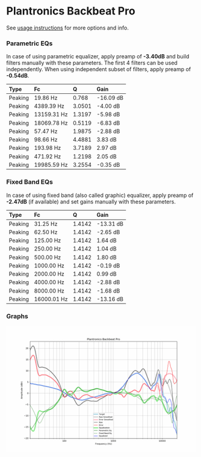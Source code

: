 # Plantronics Backbeat Pro
See [usage instructions](https://github.com/jaakkopasanen/AutoEq#usage) for more options and info.

### Parametric EQs
In case of using parametric equalizer, apply preamp of **-3.40dB** and build filters manually
with these parameters. The first 4 filters can be used independently.
When using independent subset of filters, apply preamp of **-0.54dB**.

| Type    | Fc          |      Q | Gain      |
|:--------|:------------|:-------|:----------|
| Peaking | 19.86 Hz    | 0.768  | -16.09 dB |
| Peaking | 4389.39 Hz  | 3.0501 | -4.00 dB  |
| Peaking | 13159.31 Hz | 1.3197 | -5.98 dB  |
| Peaking | 18069.78 Hz | 0.5119 | -6.83 dB  |
| Peaking | 57.47 Hz    | 1.9875 | -2.88 dB  |
| Peaking | 98.66 Hz    | 4.4881 | 3.83 dB   |
| Peaking | 193.98 Hz   | 3.7189 | 2.97 dB   |
| Peaking | 471.92 Hz   | 1.2198 | 2.05 dB   |
| Peaking | 19985.59 Hz | 3.2554 | -0.35 dB  |

### Fixed Band EQs
In case of using fixed band (also called graphic) equalizer, apply preamp of **-2.47dB**
(if available) and set gains manually with these parameters.

| Type    | Fc          |      Q | Gain      |
|:--------|:------------|:-------|:----------|
| Peaking | 31.25 Hz    | 1.4142 | -13.31 dB |
| Peaking | 62.50 Hz    | 1.4142 | -2.65 dB  |
| Peaking | 125.00 Hz   | 1.4142 | 1.64 dB   |
| Peaking | 250.00 Hz   | 1.4142 | 1.04 dB   |
| Peaking | 500.00 Hz   | 1.4142 | 1.80 dB   |
| Peaking | 1000.00 Hz  | 1.4142 | -0.19 dB  |
| Peaking | 2000.00 Hz  | 1.4142 | 0.99 dB   |
| Peaking | 4000.00 Hz  | 1.4142 | -2.88 dB  |
| Peaking | 8000.00 Hz  | 1.4142 | -1.68 dB  |
| Peaking | 16000.01 Hz | 1.4142 | -13.16 dB |

### Graphs
![](./Plantronics%20Backbeat%20Pro.png)